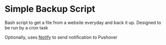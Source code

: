 # Simple Backup Script

Bash script to get a file from a website everyday and back it up. Designed to be run by a cron task

Optionally, uses [Notify](https://gist.github.com/stecman/e3f8cacc83878aa5ba77) to send notification to Pushover
